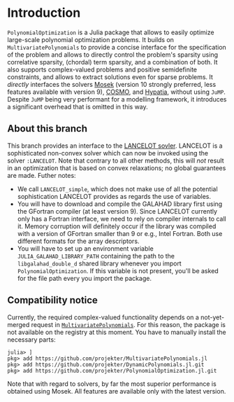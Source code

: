 # Introduction

`PolynomialOptimization` is a Julia package that allows to easily optimize large-scale polynomial optimization problems.
It builds on `MultivariatePolynomials` to provide a concise interface for the specification of the problem and allows to
directly control the problem's sparsity using correlative sparsity, (chordal) term sparsity, and a combination of both. It also
supports complex-valued problems and positive semidefinite constraints, and allows to extract solutions even for sparse
problems.
It _directly_ interfaces the solvers [Mosek](https://www.mosek.com/) (version 10 strongly preferred, less features available
with version 9), [COSMO](https://oxfordcontrol.github.io/COSMO.jl/stable/),
and [Hypatia](https://github.com/chriscoey/Hypatia.jl), without using `JuMP`. Despite `JuMP` being very performant for a
modelling framework, it introduces a significant overhead that is omitted in this way.

## About this branch

This branch provides an interface to the [LANCELOT sovler](https://github.com/ralna/GALAHAD). LANCELOT is a sophisticated
non-convex solver which can now be invoked using the solver `:LANCELOT`. Note that contrary to all other methods, this will
*not* result in an optimization that is based on convex relaxations; no global guarantees are made. Futher notes:

- We call `LANCELOT_simple`, which does not make use of all the potential sophistication LANCELOT provides as regards the use
  of variables.
- You will have to download and compile the GALAHAD library first using the GFortran compiler (at least version 9). Since
  LANCELOT currently only has a Fortran interface, we need to rely on compiler internals to call it. Memory corruption will
  definitely occur if the library was compiled with a version of GFortran smaller than 9 or e.g., Intel Fortran. Both use
  different formats for the array descriptors.
- You will have to set up an environment variable `JULIA_GALAHAD_LIBRARY_PATH` containing the path to the `libgalahad_double_d`
  shared library whenever you import `PolynomialOptimization`. If this variable is not present, you'll be asked for the file
  path every you import the package.

## Compatibility notice
Currently, the required complex-valued functionality depends on a not-yet-merged request in
[`MultivariatePolynomials`](https://github.com/JuliaAlgebra/MultivariatePolynomials.jl/pull/213). For this reason, the package
is not available on the registry at this moment. You have to manually install the necessary parts:
```
julia> ]
pkg> add https://github.com/projekter/MultivariatePolynomials.jl
pkg> add https://github.com/projekter/DynamicPolynomials.jl.git
pkg> add https://github.com/projekter/PolynomialOptimization.jl.git
```

Note that with regard to solvers, by far the most superior performance is obtained using Mosek. All features are available only
with the latest version.